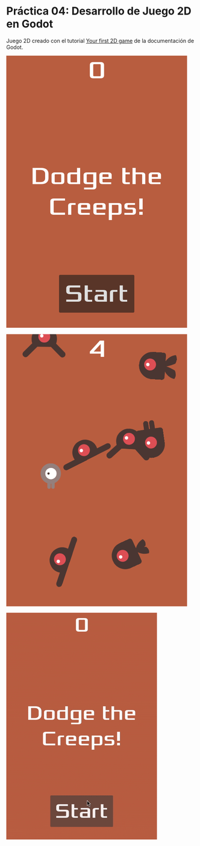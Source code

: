 # Práctica 04: Desarrollo de Juego 2D en Godot

Juego 2D creado con el tutorial [Your first 2D game](https://docs.godotengine.org/en/latest/getting_started/first_2d_game/index.html
) de la documentación de Godot.

![Pantalla de inicio](https://github.com/leonardotapia0753/SPC-Practicas/blob/main/P04/capturas/Captura%20desde%202025-05-10%2007-39-23.png)

![Captura del Gameplay](https://github.com/leonardotapia0753/SPC-Practicas/blob/main/P04/capturas/Captura%20desde%202025-05-10%2007-39-38.png)

![GIF del Gameplay](https://github.com/leonardotapia0753/SPC-Practicas/blob/main/P04/capturas/2025-05-10%2007-40-18.gif)
